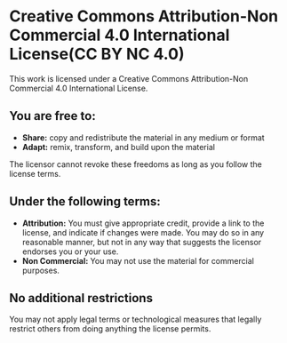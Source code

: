 # __Creative Commons Attribution-Non Commercial 4.0 International License(CC BY NC 4.0)__

This work is licensed under a Creative Commons Attribution-Non Commercial 4.0 International License.

## __You are free to:__

* __Share:__ copy and redistribute the material in any medium or format
* __Adapt:__ remix, transform, and build upon the material

The licensor cannot revoke these freedoms as long as you follow the license terms.

## __Under the following terms:__

* __Attribution:__ You must give appropriate credit, provide a link to the license, and indicate if changes were made. You may do so in any reasonable manner, but not in any way that suggests the licensor endorses you or your use.
* __Non Commercial:__ You may not use the material for commercial purposes.

## __No additional restrictions__

You may not apply legal terms or technological measures that legally restrict others from doing anything the license permits.
